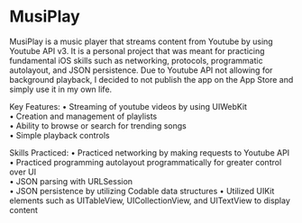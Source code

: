 # MusiPlay

MusiPlay is a music player that streams content from Youtube by using Youtube API v3. It is a personal project that was meant for practicing fundamental iOS skills such as networking, protocols, programmatic autolayout, and JSON persistence. Due to Youtube API not allowing for background playback, I decided to not publish the app on the App Store and simply use it in my own life. 

Key Features:
• Streaming of youtube videos by using UIWebKit  
• Creation and management of playlists  
• Ability to browse or search for trending songs  
• Simple playback controls  

Skills Practiced:
• Practiced networking by making requests to Youtube API  
• Practiced programming autolayout programmatically for greater control over UI  
• JSON parsing with URLSession  
• JSON persistence by utilizing Codable data structures
• Utilized UIKit elements such as UITableView, UICollectionView, and UITextView to display content  
